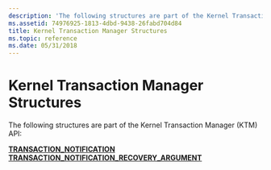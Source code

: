 ```yaml
---
description: 'The following structures are part of the Kernel Transaction Manager (KTM) API:'
ms.assetid: 74976925-1813-4dbd-9438-26fabd704d84
title: Kernel Transaction Manager Structures
ms.topic: reference
ms.date: 05/31/2018
---
```


# Kernel Transaction Manager Structures

The following structures are part of the Kernel Transaction Manager (KTM) API:

<dl>

[**TRANSACTION\_NOTIFICATION**](/windows/desktop/api/KtmTypes/ns-ktmtypes-transaction_notification)  
[**TRANSACTION\_NOTIFICATION\_RECOVERY\_ARGUMENT**](/windows/desktop/api/KtmTypes/ns-ktmtypes-transaction_notification_recovery_argument)  
</dl>

 

 



